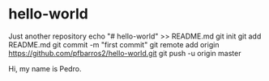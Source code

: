# hello-world
Just another repository
echo "# hello-world" >> README.md
git init
git add README.md
git commit -m "first commit"
git remote add origin https://github.com/pfbarros2/hello-world.git
git push -u origin master

Hi, my name is Pedro.
